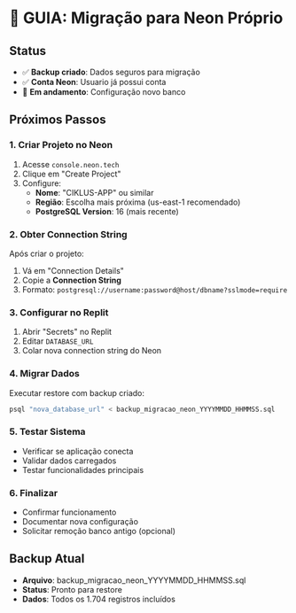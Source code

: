# 🔄 GUIA: Migração para Neon Próprio

## Status
- ✅ **Backup criado**: Dados seguros para migração
- ✅ **Conta Neon**: Usuario já possui conta
- 🔄 **Em andamento**: Configuração novo banco

## Próximos Passos

### 1. Criar Projeto no Neon
1. Acesse `console.neon.tech`
2. Clique em "Create Project"
3. Configure:
   - **Nome**: "CIKLUS-APP" ou similar
   - **Região**: Escolha mais próxima (us-east-1 recomendado)
   - **PostgreSQL Version**: 16 (mais recente)

### 2. Obter Connection String
Após criar o projeto:
1. Vá em "Connection Details"
2. Copie a **Connection String**
3. Formato: `postgresql://username:password@host/dbname?sslmode=require`

### 3. Configurar no Replit
1. Abrir "Secrets" no Replit
2. Editar `DATABASE_URL`
3. Colar nova connection string do Neon

### 4. Migrar Dados
Executar restore com backup criado:
```bash
psql "nova_database_url" < backup_migracao_neon_YYYYMMDD_HHMMSS.sql
```

### 5. Testar Sistema
- Verificar se aplicação conecta
- Validar dados carregados
- Testar funcionalidades principais

### 6. Finalizar
- Confirmar funcionamento
- Documentar nova configuração
- Solicitar remoção banco antigo (opcional)

## Backup Atual
- **Arquivo**: backup_migracao_neon_YYYYMMDD_HHMMSS.sql
- **Status**: Pronto para restore
- **Dados**: Todos os 1.704 registros incluídos